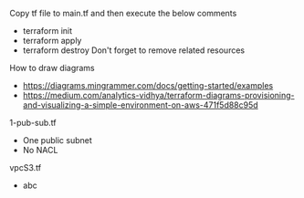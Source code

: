 Copy tf file to main.tf and then execute the below comments
- terraform init
- terraform apply
- terraform destroy
Don't forget to remove related resources

How to draw diagrams
- https://diagrams.mingrammer.com/docs/getting-started/examples
- https://medium.com/analytics-vidhya/terraform-diagrams-provisioning-and-visualizing-a-simple-environment-on-aws-471f5d88c95d

1-pub-sub.tf
- One public subnet
- No NACL

vpcS3.tf
- abc
